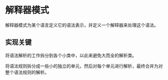 # 解释器模式

解释器模式为某个语言定义它的语法表示，并定义一个解释器来处理这个语法。

## 实现关键

将语法解析的工作拆分到各个小类中，以此来避免大而全的解析类。

将语法规则拆分成一些小的独立的单元，然后对每个单元进行解析，最终合并为对整个语法规则的解析。